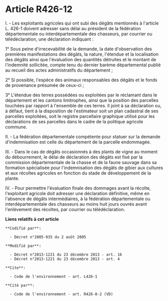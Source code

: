 # Article R426-12

I. - Les exploitants agricoles  qui ont subi des dégâts mentionnés à l'article L. 426-1 doivent adresser sans délai au
président de la   fédération départementale ou interdépartementale des chasseurs, par courrier ou télédéclaration, une
déclaration indiquant : 

1° Sous peine d'irrecevabilité de la demande, la date d'observation des premières manifestations des dégâts, la nature,
l'étendue et la localisation des dégâts ainsi que l'évaluation des quantités détruites  et le montant de l'indemnité
sollicitée, compte tenu du dernier barème départemental publié au recueil des actes administratifs du département ; 

2° Si possible, l'espèce des animaux responsables des dégâts et le fonds de provenance présumée de ceux-ci ; 

3° L'étendue des terres possédées ou exploitées par le réclamant dans le département et les cantons limitrophes, ainsi que la
position des parcelles touchées par rapport à l'ensemble de ces terres. Il joint à sa déclaration ou, à défaut, tient à la
disposition de l'estimateur soit un plan cadastral de ses parcelles exploitées, soit le registre parcellaire graphique
utilisé pour les déclarations de ses parcelles dans le cadre de la politique agricole commune. 

II. - La fédération départementale compétente pour statuer sur la demande d'indemnisation est celle du département de la
parcelle endommagée. 

III. - Dans le cas de dégâts occasionnés à des plants de vigne au moment du débourrement, le délai de déclaration des dégâts
est fixé par la commission départementale de la chasse et de la faune sauvage dans sa formation spécialisée pour
l'indemnisation des dégâts de gibier aux cultures et aux récoltes agricoles en fonction du stade de développement de la
plante. 

IV. - Pour permettre l'évaluation finale des dommages avant la récolte, l'exploitant agricole doit adresser une déclaration
définitive, même en l'absence de dégâts intermédiaires, à la fédération départementale ou interdépartementale des chasseurs
au moins huit jours ouvrés avant l'enlèvement des récoltes, par courrier ou télédéclaration.

**Liens relatifs à cet article**

	**Codifié par**:

	  - Décret n°2005-935 du 2 août 2005

	**Modifié par**:

	  - Décret n°2013-1221 du 23 décembre 2013 - art. 16
	  - Décret n°2013-1221 du 23 décembre 2013 - art. 4

	**Cite**:

	  - Code de l'environnement - art. L426-1

	**Cité par**:

	  - Code de l'environnement - art. R426-8-2 (VD)
